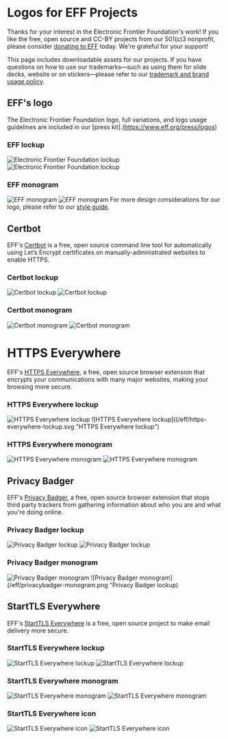 # Logos for EFF Projects
Thanks for your interest in the Electronic Frontier Foundation's work! If you like the free, open source and CC-BY projects from our 501(c)3 nonprofit, please consider [donating to EFF](https://supporters.eff.org/donate) today. We're grateful for your support!

This page includes downloadable assets for our projects. If you have questions on how to use our trademarks—such as using them for slide decks, website or on stickers—please refer to our [trademark and brand usage policy](https://www.eff.org/pages/trademark-and-brand-usage-policy).

## EFF's logo
The Electronic Frontier Foundation logo, full variations, and logo usage guidelines are included in our [press kit].(https://www.eff.org/press/logos)

### EFF lockup
![Electronic Frontier Foundation lockup](/eff-logo-lockup-red.png "The Electronic Frontier Foundation standard lockup")
![Electronic Frontier Foundation lockup](/eff-logo-lockup-red.svg "The Electronic Frontier Foundation standard lockup")

### EFF monogram
![EFF monogram](/eff-logo-monogram-red.png "The EFF monogram")
![EFF monogram](/eff-logo-monogram-red.svg "The EFF monogram")
For more design considerations for our logo, please refer to our [style guide](/styeguide).

## Certbot
EFF's [Certbot](certbot.eff.org) is a free, open source command line tool for automatically using Let’s Encrypt certificates on manually-administrated websites to enable HTTPS.

### Certbot lockup
![Certbot lockup](/eff-certbot-lockup/.png "Certbot lockup")
![Certbot lockup](/eff-certbot-lockup/.svg "Certbot lockup")

### Certbot monogram
![Certbot monogram](/eff-certbot-,monogram.png "Certbot monogram")
![Certbot monogram](/eff-certbot-,monogram.svg "Certbot monogram")

# HTTPS Everywhere
EFF's [HTTPS Everywhere](eff.org/https-everywhere), a free, open source browser extension that encrypts your communications with many major websites, making your browsing more secure.

### HTTPS Everywhere lockup
![HTTPS Everywhere lockup](/eff/https-everywhere-lockup.png "HTTPS Everywhere lockup")
![HTTPS Everywhere lockup]((/eff/https-everywhere-lockup.svg "HTTPS Everywhere lockup")

### HTTPS Everywhere monogram
![HTTPS Everywhere monogram](/eff/httpseverywhere-monogram.png "HTTPS Everywhere monogram")
![HTTPS Everywhere monogram](/eff/httpseverywhere-monogram.svg "HTTPS Everywhere monogram")

## Privacy Badger
EFF's [Privacy Badger](eff.org/privacybadger), a free, open source browser extension that stops third party trackers from gathering information about who you are and what you're doing online.

### Privacy Badger lockup
![Privacy Badger lockup](/eff/privacybadger-lockup.png "Privacy Badger lockup")
![Privacy Badger lockup](/eff/privacybadger-lockup.svg "Privacy Badger lockup")

### Privacy Badger monogram
![Privacy Badger monogram](/eff/privacybadger-monogram.png "Privacy Badger monogram")
![Privacy Badger monogram](/eff/privacybadger-monogram.png "Privacy Badger lockup)

## StartTLS Everywhere
EFF's [StartTLS Everywhere](starttls-everywhere.org) is a free, open source project to make email delivery more secure.

### StartTLS Everywhere lockup
![StartTLS Everywhere lockup](/eff/starttlseverywhere-lockup.png "StartTLS Everywhere lockup")
![StartTLS Everywhere lockup](/eff/starttlseverywhere-lockup.svg "StartTLS Everywhere lockup")

### StartTLS Everywhere monogram
![StartTLS Everywhere monogram](/eff-starttlseverywhere-monogram.png "StartTLS Everywhere monogram")
![StartTLS Everywhere monogram](/eff-starttlseverywhere-monogram.svg "StartTLS Everywhere monogram")

### StartTLS Everywhere icon
![StartTLS Everywhere icon](/eff/starttlseverywhere-icon.png "StartTLS Everywhere icon")
![StartTLS Everywhere icon](/eff/starttlseverywhere-icon.svg "StartTLS Everywhere icon")
